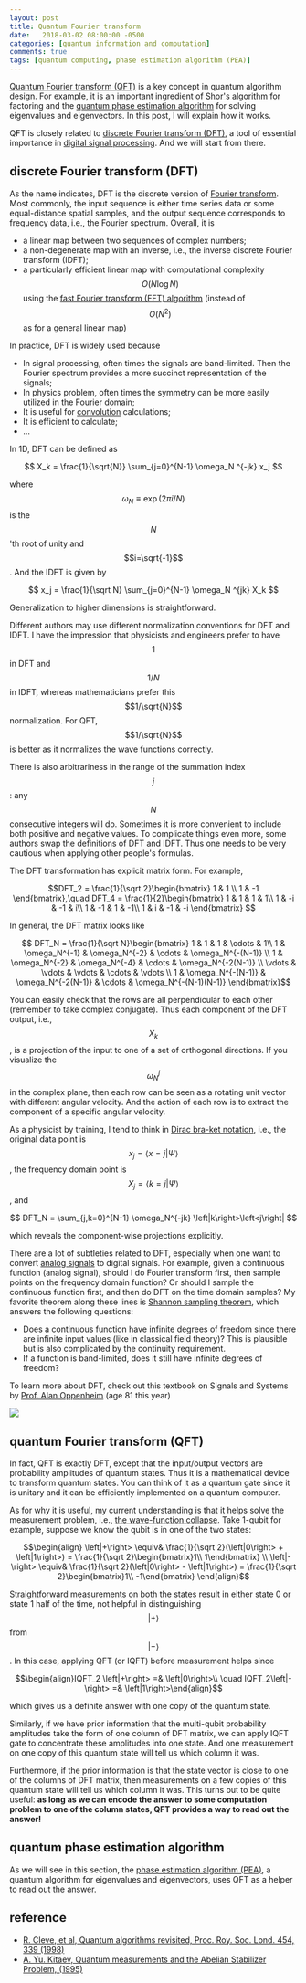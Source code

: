 ```yaml
---
layout: post
title: Quantum Fourier transform
date:   2018-03-02 08:00:00 -0500
categories: [quantum information and computation]
comments: true
tags: [quantum computing, phase estimation algorithm (PEA)]
---
```


[Quantum Fourier transform (QFT)](https://en.wikipedia.org/wiki/Quantum_Fourier_transform) is a key concept in quantum algorithm design.
For example, it is an important ingredient of [Shor's algorithm](https://en.wikipedia.org/wiki/Shor%27s_algorithm) for factoring and the [quantum phase estimation algorithm](https://en.wikipedia.org/wiki/Quantum_phase_estimation_algorithm) for solving eigenvalues and eigenvectors. In this post, I will explain how it works.

QFT is closely related to [discrete Fourier transform (DFT)](https://en.wikipedia.org/wiki/Discrete_Fourier_transform),
a tool of essential importance in [digital signal processing](https://en.wikipedia.org/wiki/Digital_signal_processing).
And we will start from there.

## discrete Fourier transform (DFT)

As the name indicates, DFT is the discrete version of [Fourier transform](https://en.wikipedia.org/wiki/Fourier_transform).
Most commonly, the input sequence is either time series data or some equal-distance spatial samples,
and the output sequence corresponds to frequency data, i.e., the Fourier spectrum.
Overall, it is

* a linear map between two sequences of complex numbers;
* a non-degenerate map with an inverse, i.e., the inverse discrete Fourier transform (IDFT);
* a particularly efficient linear map with computational complexity $$O(N\log N)$$ using the [fast Fourier transform (FFT) algorithm](https://en.wikipedia.org/wiki/Fast_Fourier_transform) (instead of $$O(N^2)$$ as for a general linear map)

In practice, DFT is widely used because

* In signal processing, often times the signals are band-limited. Then the Fourier spectrum provides a more succinct representation of the signals;
* In physics problem, often times the symmetry can be more easily utilized in the Fourier domain;
* It is useful for [convolution](https://en.wikipedia.org/wiki/Convolution) calculations;
* It is efficient to calculate;
* ...

In 1D, DFT can be defined as

$$ X_k = \frac{1}{\sqrt{N}} \sum_{j=0}^{N-1} \omega_N ^{-jk} x_j $$

where $$\omega_N\equiv\exp(2\pi i/N)$$ is the $$N$$'th root of unity and $$i=\sqrt{-1}$$.
And the IDFT is given by

$$ x_j = \frac{1}{\sqrt N} \sum_{j=0}^{N-1} \omega_N ^{jk} X_k $$

Generalization to higher dimensions is straightforward.

Different authors may use different normalization conventions for DFT and IDFT.
I have the impression that physicists and engineers prefer to have $$1$$ in DFT and $$1/N$$ in IDFT,
whereas mathematicians prefer this $$1/\sqrt{N}$$ normalization.
For QFT, $$1/\sqrt{N}$$ is better as it normalizes the wave functions correctly.

There is also arbitrariness in the range of the summation index $$j$$:
any $$N$$ consecutive integers will do.
Sometimes it is more convenient to include both positive and negative values.
To complicate things even more, some authors swap the definitions of DFT and IDFT.
Thus one needs to be very cautious when applying other people's formulas.

The DFT transformation has explicit matrix form. For example,

$$DFT_2 = \frac{1}{\sqrt 2}\begin{bmatrix}
1 & 1 \\
1 & -1 
\end{bmatrix},\quad DFT_4 = \frac{1}{2}\begin{bmatrix}
1 & 1 & 1 & 1\\
1 & -i & -1 & i\\
1 & -1 & 1 & -1\\
1 & i & -1 & -i
\end{bmatrix}
$$

In general, the DFT matrix looks like

$$
DFT_N = \frac{1}{\sqrt N}\begin{bmatrix}
1 & 1 & 1 & \cdots & 1\\
1 & \omega_N^{-1} & \omega_N^{-2} & \cdots & \omega_N^{-(N-1)} \\
1 & \omega_N^{-2} & \omega_N^{-4} & \cdots & \omega_N^{-2(N-1)} \\
\vdots & \vdots & \vdots & \cdots & \vdots \\
1 & \omega_N^{-(N-1)} & \omega_N^{-2(N-1)} & \cdots & \omega_N^{-(N-1)(N-1)}
\end{bmatrix}$$

You can easily check that the rows are all perpendicular to each other (remember to take complex conjugate).
Thus each component of the DFT output, i.e., $$X_k$$, is a projection of the input to one of a set of orthogonal directions.
If you visualize the $$\omega_N^j$$ in the complex plane, then each row can be seen as a rotating unit vector with different angular velocity.
And the action of each row is to extract the component of a specific angular velocity.

As a physicist by training, I tend to think in [Dirac bra-ket notation](https://en.wikipedia.org/wiki/Bra%E2%80%93ket_notation), i.e.,
the original data point is $$x_j = \left<x=j|\Psi\right>$$,
the frequency domain point is $$X_j = \left<k=j|\Psi\right>$$, and

$$ DFT_N = \sum_{j,k=0}^{N-1} \omega_N^{-jk} \left|k\right>\left<j\right| $$

which reveals the component-wise projections explicitly.

There are a lot of subtleties related to DFT, especially when one want to convert [analog signals](https://en.wikipedia.org/wiki/Analog_signal) to digital signals.
For example, given a continuous function (analog signal), should I do Fourier transform first, then sample points on the frequency domain function?
Or should I sample the continuous function first, and then do DFT on the time domain samples?
My favorite theorem along these lines is [Shannon sampling theorem](https://en.wikipedia.org/wiki/Nyquist%E2%80%93Shannon_sampling_theorem), which answers the following questions:

* Does a continuous function have infinite degrees of freedom since there are infinite input values (like in classical field theory)? This is plausible but is also complicated by the continuity requirement.
* If a function is band-limited, does it still have infinite degrees of freedom?

To learn more about DFT, check out this textbook on Signals and Systems by [Prof. Alan Oppenheim](https://en.wikipedia.org/wiki/Alan_V._Oppenheim) (age 81 this year)

<a target="_blank"  href="https://www.amazon.com/gp/product/0138147574/ref=as_li_tl?ie=UTF8&camp=1789&creative=9325&creativeASIN=0138147574&linkCode=as2&tag=nosarthur2016-20&linkId=e129946e8d88aa21c0078670b39abce5"><img border="0" src="//ws-na.amazon-adsystem.com/widgets/q?_encoding=UTF8&MarketPlace=US&ASIN=0138147574&ServiceVersion=20070822&ID=AsinImage&WS=1&Format=_SL250_&tag=nosarthur2016-20" ></a><img src="//ir-na.amazon-adsystem.com/e/ir?t=nosarthur2016-20&l=am2&o=1&a=0138147574" width="1" height="1" border="0" alt="" style="border:none !important; margin:0px !important;" />

## quantum Fourier transform (QFT)

In fact, QFT is exactly DFT, except that the input/output vectors are probability amplitudes of quantum states.
Thus it is a mathematical device to transform quantum states.
You can think of it as a quantum gate since it is unitary and it can be efficiently implemented on a quantum computer.

As for why it is useful, my current understanding is that it helps solve the measurement problem, i.e., [the wave-function collapse](https://en.wikipedia.org/wiki/Wave_function_collapse).
Take 1-qubit for example, suppose we know the qubit is in one of the two states:

$$\begin{align}
\left|+\right> \equiv& \frac{1}{\sqrt 2}(\left|0\right> + \left|1\right>) = \frac{1}{\sqrt 2}\begin{bmatrix}1\\
1\end{bmatrix} \\
\left|-\right> \equiv& \frac{1}{\sqrt 2}(\left|0\right> - \left|1\right>) = \frac{1}{\sqrt 2}\begin{bmatrix}1\\
-1\end{bmatrix}
\end{align}$$

Straightforward measurements on both the states result in either state 0 or state 1 half of the time,
not helpful in distinguishing $$\left|+\right>$$ from $$\left|-\right>$$.
In this case, applying QFT (or IQFT) before measurement helps since

$$\begin{align}IQFT_2 \left|+\right> =& \left|0\right>\\ \quad IQFT_2\left|-\right> =& \left|1\right>\end{align}$$

which gives us a definite answer with one copy of the quantum state.

Similarly, if we have prior information that the multi-qubit probability amplitudes take the form of one column of DFT matrix,
we can apply IQFT gate to concentrate these amplitudes into one state.
And one measurement on one copy of this quantum state will tell us which column it was.

Furthermore, if the prior information is that the state vector is close to one of the columns of DFT matrix,
then measurements on a few copies of this quantum state will tell us which column it was.
This turns out to be quite useful: **as long as we can encode the answer to some computation problem to one of the column states, QFT provides a way to read out the answer!**

## quantum phase estimation algorithm

As we will see in this section, the [phase estimation algorithm (PEA)](https://en.wikipedia.org/wiki/Quantum_phase_estimation_algorithm), a quantum algorithm for eigenvalues and eigenvectors, uses QFT as a helper to read out the answer.

## reference
* [R. Cleve, et al, Quantum algorithms revisited, Proc. Roy. Soc. Lond. 454, 339 (1998)](https://arxiv.org/pdf/quant-ph/9708016.pdf)
* [A. Yu. Kitaev, Quantum measurements and the Abelian Stabilizer Problem, (1995)](https://arxiv.org/abs/quant-ph/9511026)
